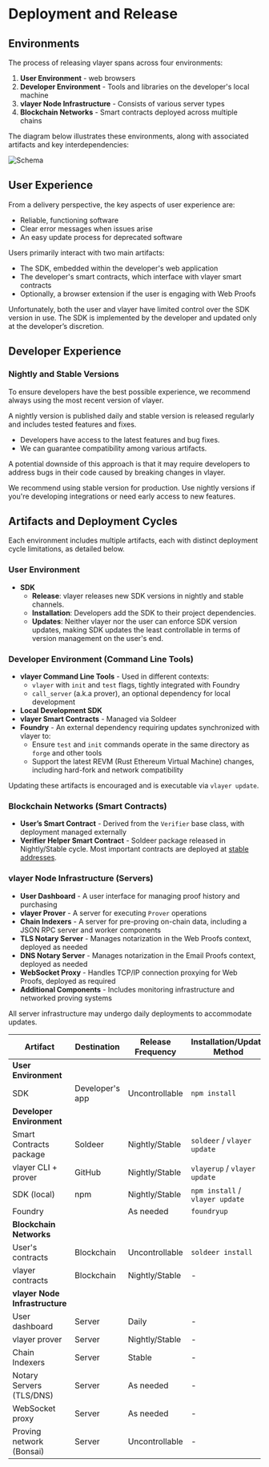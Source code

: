 # Deployment and Release

## Environments

The process of releasing vlayer spans across four environments:

1. **User Environment** - web browsers
2. **Developer Environment** - Tools and libraries on the developer's local machine
3. **vlayer Node Infrastructure** - Consists of various server types
4. **Blockchain Networks** - Smart contracts deployed across multiple chains

The diagram below illustrates these environments, along with associated artifacts and key interdependencies:

![Schema](/images/architecture/releasing.png)

## User Experience

From a delivery perspective, the key aspects of user experience are:

- Reliable, functioning software
- Clear error messages when issues arise
- An easy update process for deprecated software

Users primarily interact with two main artifacts:

- The SDK, embedded within the developer's web application
- The developer's smart contracts, which interface with vlayer smart contracts
- Optionally, a browser extension if the user is engaging with Web Proofs

Unfortunately, both the user and vlayer have limited control over the SDK version in use. The SDK is implemented by the developer and updated only at the developer’s discretion.

## Developer Experience

### Nightly and Stable Versions

To ensure developers have the best possible experience, we recommend always using the most recent version of vlayer.

A nightly version is published daily and stable version is released regularly and includes tested features and fixes.

- Developers have access to the latest features and bug fixes.
- We can guarantee compatibility among various artifacts.

A potential downside of this approach is that it may require developers to address bugs in their code caused by breaking changes in vlayer.

We recommend using stable version for production.
Use nightly versions if you're developing integrations or need early access to new features.

## Artifacts and Deployment Cycles

Each environment includes multiple artifacts, each with distinct deployment cycle limitations, as detailed below.

### User Environment

- **SDK**
  - **Release**: vlayer releases new SDK versions in nightly and stable channels.
  - **Installation**: Developers add the SDK to their project dependencies.
  - **Updates**: Neither vlayer nor the user can enforce SDK version updates, making SDK updates the least controllable in terms of version management on the user's end.

### Developer Environment (Command Line Tools)

- **vlayer Command Line Tools** - Used in different contexts:
  - `vlayer` with `init` and `test` flags, tightly integrated with Foundry
  - `call_server` (a.k.a prover), an optional dependency for local development
- **Local Development SDK**
- **vlayer Smart Contracts** - Managed via Soldeer
- **Foundry** - An external dependency requiring updates synchronized with vlayer to:
  - Ensure `test` and `init` commands operate in the same directory as `forge` and other tools
  - Support the latest REVM (Rust Ethereum Virtual Machine) changes, including hard-fork and network compatibility

Updating these artifacts is encouraged and is executable via `vlayer update`.

### Blockchain Networks (Smart Contracts)

- **User’s Smart Contract** - Derived from the `Verifier` base class, with deployment managed externally
- **Verifier Helper Smart Contract** - Soldeer package released in Nightly/Stable cycle. Most important contracts are deployed at [stable addresses](../security.md#verifier-smart-contracts).

### vlayer Node Infrastructure (Servers)

- **User Dashboard** - A user interface for managing proof history and purchasing
- **vlayer Prover** - A server for executing `Prover` operations
- **Chain Indexers** - A server for pre-proving on-chain data, including a JSON RPC server and worker components
- **TLS Notary Server** - Manages notarization in the Web Proofs context, deployed as needed
- **DNS Notary Server** - Manages notarization in the Email Proofs context, deployed as needed
- **WebSocket Proxy** - Handles TCP/IP connection proxying for Web Proofs, deployed as required
- **Additional Components** - Includes monitoring infrastructure and networked proving systems

All server infrastructure may undergo daily deployments to accommodate updates.

| Artifact                         | Destination            | Release Frequency | Installation/Update Method      | Update Control        |
|----------------------------------|------------------------|-------------------|---------------------------------|-----------------------|
| **User Environment**             |                        |                   |                                 |                       |
| SDK                              | Developer's app        | Uncontrollable    | `npm install`                   | Uncontrollable        |
| **Developer Environment**        |                        |                   |                                 |                       |
| Smart Contracts package          | Soldeer                | Nightly/Stable    | `soldeer` / `vlayer update`     | Developer             |
| vlayer CLI + prover              | GitHub                 | Nightly/Stable    | `vlayerup` / `vlayer update`    | Developer             |
| SDK (local)                      | npm                    | Nightly/Stable    | `npm install` / `vlayer update` | Developer             |
| Foundry                          |                        | As needed         | `foundryup`                     | Developer             |
| **Blockchain Networks**          |                        |                   |                                 |                       |
| User's contracts                 | Blockchain             | Uncontrollable    | `soldeer install`               | Uncontrollable        |
| vlayer contracts                 | Blockchain             | Nightly/Stable    | -                               | vlayer                |
| **vlayer Node Infrastructure**   |                        |                   |                                 |                       |
| User dashboard                   | Server                 | Daily             | -                               | vlayer                |
| vlayer prover                    | Server                 | Nightly/Stable    | -                               | vlayer                |
| Chain Indexers                   | Server                 | Stable            | -                               | vlayer                |
| Notary Servers (TLS/DNS)         | Server                 | As needed         | -                               | vlayer                |
| WebSocket proxy                  | Server                 | As needed         | -                               | vlayer                |
| Proving network (Bonsai)         | Server                 | Uncontrollable    | -                               | Uncontrollable        |
